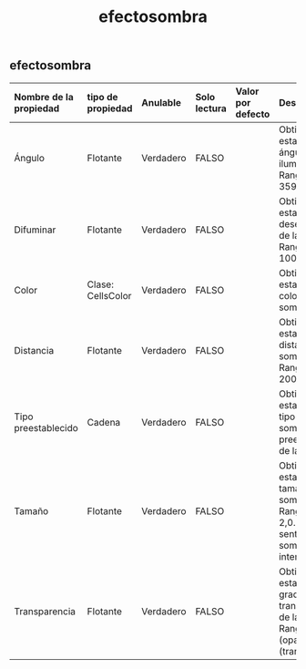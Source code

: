 ﻿---
title: efectosombra
second_title: Aspose.Cells Cloud Documen
type: docs
url: /es/specification/model/shadoweffect/
description: "Aspose.Cells Especificación del modelo de nube: ShadowEffect. Maneje sin esfuerzo Excel y otros documentos de hoja de cálculo con funciones como abrir, generar, editar, dividir, fusionar, comparar y convertir."
weight: 50
---
## **efectosombra**

 

| Nombre de la propiedad| tipo de propiedad| Anulable| Solo lectura| Valor por defecto| Descripción|
|:- |:- |:- |:- |:- |:- |
| Ángulo| Flotante| Verdadero| FALSO|| Obtiene y establece el ángulo de iluminación. Rango de 0 a 359,9 grados.|
| Difuminar| Flotante| Verdadero| FALSO|| Obtiene y establece el desenfoque de la sombra. Rango de 0 a 100 puntos.|
| Color| Clase: CellsColor| Verdadero| FALSO||Obtiene y establece el color de la sombra.|
| Distancia| Flotante| Verdadero| FALSO|| Obtiene y establece la distancia de la sombra. Rango de 0 a 200 puntos.|
| Tipo preestablecido| Cadena| Verdadero| FALSO|| Obtiene y establece el tipo de sombra preestablecido de la sombra.|
| Tamaño| Flotante| Verdadero| FALSO|| Obtiene y establece el tamaño de la sombra. Rango de 0 a 2,0. Sin sentido en la sombra interior.|
| Transparencia| Flotante| Verdadero| FALSO|| Obtiene y establece el grado de transparencia de la sombra. Rango de 0,0 (opaco) a 1,0 (transparente).|

